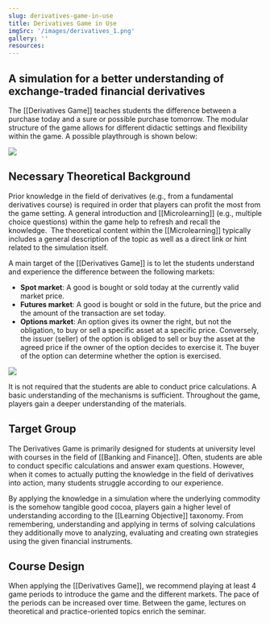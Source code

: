 ```yaml
---
slug: derivatives-game-in-use
title: Derivatives Game in Use
imgSrc: '/images/derivatives_1.png'
gallery: ''
resources:
---
```


## A simulation for a better understanding of exchange-traded financial derivatives

The [[Derivatives Game]] teaches students the difference between a purchase today and a sure or possible purchase tomorrow. The modular structure of the game allows for different didactic settings and flexibility within the game. A possible playthrough is shown below:

![](https://sos-ch-dk-2.exo.io/gbl-uzh/UC_DG_SimulationProcess_bg.png)

## Necessary Theoretical Background

Prior knowledge in the field of derivatives (e.g., from a fundamental derivatives course) is required in order that players can profit the most from the game setting. A general introduction and [[Microlearning]] (e.g., multiple choice questions) within the game help to refresh and recall the knowledge.  The theoretical content within the [[Microlearning]] typically includes a general description of the topic as well as a direct link or hint related to the simulation itself.

A main target of the [[Derivatives Game]] is to let the students understand and experience the difference between the following markets:

- **Spot market**: A good is bought or sold today at the currently valid market price.
- **Futures market**: A good is bought or sold in the future, but the price and the amount of the transaction are set today.
- **Options market**: An option gives its owner the right, but not the obligation, to buy or sell a specific asset at a specific price. Conversely, the issuer (seller) of the option is obliged to sell or buy the asset at the agreed price if the owner of the option decides to exercise it. The buyer of the option can determine whether the option is exercised.

![](https://sos-ch-dk-2.exo.io/gbl-uzh/UC_DG_TheoreticalBackground_bg.png)

It is not required that the students are able to conduct price calculations. A basic understanding of the mechanisms is sufficient. Throughout the game, players gain a deeper understanding of the materials.

## Target Group

The Derivatives Game is primarily designed for students at university level with courses in the field of [[Banking and Finance]]. Often, students are able to conduct specific calculations and answer exam questions. However, when it comes to actually putting the knowledge in the field of derivatives into action, many students struggle according to our experience.

By applying the knowledge in a simulation where the underlying commodity is the somehow tangible good cocoa, players gain a higher level of understanding according to the [[Learning Objective]] taxonomy. From remembering, understanding and applying in terms of solving calculations they additionally move to analyzing, evaluating and creating own strategies using the given financial instruments.

## Course Design

When applying the [[Derivatives Game]], we recommend playing at least 4 game periods to introduce the game and the different markets. The pace of the periods can be increased over time. Between the game, lectures on theoretical and practice-oriented topics enrich the seminar.